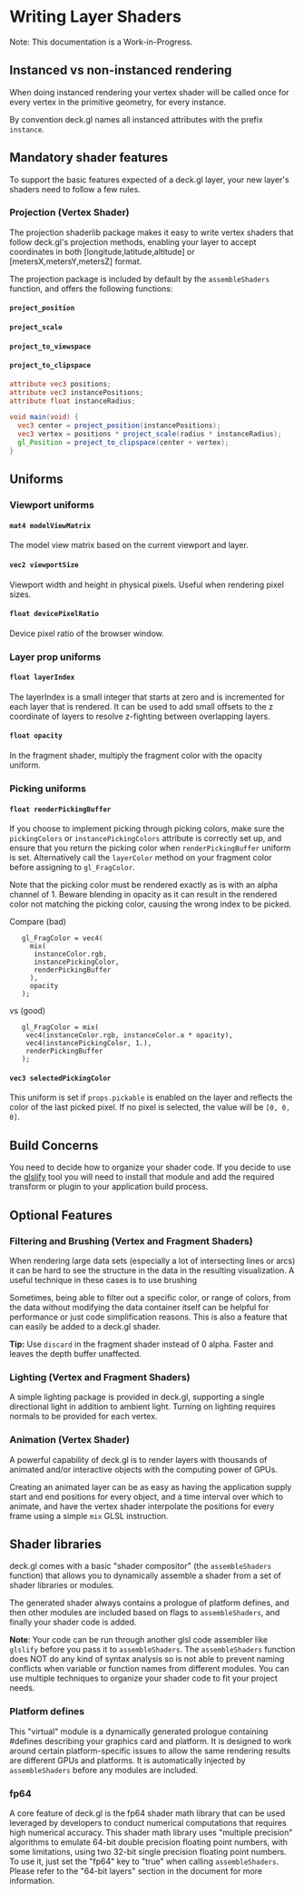 # Writing Layer Shaders

Note: This documentation is a Work-in-Progress.

## Instanced vs non-instanced rendering

When doing instanced rendering your vertex shader will be called once for
every vertex in the primitive geometry, for every instance.

By convention deck.gl names all instanced attributes with the prefix
`instance`.

## Mandatory shader features

To support the basic features expected of a deck.gl layer, your new layer's
shaders need to follow a few rules.

### Projection (Vertex Shader)

The projection shaderlib package makes it easy to write vertex shaders that
follow deck.gl's projection methods, enabling your layer to accept coordinates
in both [longitude,latitude,altitude] or [metersX,metersY,metersZ] format.

The projection package is included by default by the `assembleShaders` function,
and offers the following functions:

#### `project_position`

#### `project_scale`

#### `project_to_viewspace`

#### `project_to_clipspace`

```glsl
attribute vec3 positions;
attribute vec3 instancePositions;
attribute float instanceRadius;

void main(void) {
  vec3 center = project_position(instancePositions);
  vec3 vertex = positions * project_scale(radius * instanceRadius);
  gl_Position = project_to_clipspace(center + vertex);
}

```

## Uniforms

### Viewport uniforms

#### `mat4 modelViewMatrix`

The model view matrix based on the current viewport and layer.

#### `vec2 viewportSize`

Viewport width and height in physical pixels. Useful when rendering pixel sizes.

#### `float devicePixelRatio`

Device pixel ratio of the browser window.

### Layer prop uniforms

#### `float layerIndex`

The layerIndex is a small integer that starts at zero and is incremented
for each layer that is rendered. It can be used to add small offsets to
the z coordinate of layers to resolve z-fighting between overlapping
layers.

#### `float opacity`

In the fragment shader, multiply the fragment color with the opacity
uniform.

### Picking uniforms

#### `float renderPickingBuffer`

If you choose to implement picking through picking colors, make sure
the `pickingColors` or `instancePickingColors` attribute is correctly set up,
and ensure that you return the picking color when `renderPickingBuffer`
uniform is set. Alternatively call the `layerColor` method on your
fragment color before assigning to `gl_FragColor`.

Note that the picking color must be rendered exactly as is with an alpha
channel of 1. Beware blending in opacity as it can result in the rendered
color not matching the picking color, causing the wrong index to be picked.

Compare (bad)
```
   gl_FragColor = vec4(
     mix(
   	  instanceColor.rgb,
   	  instancePickingColor,
   	  renderPickingBuffer
     ),
     opacity
   );
```
vs (good)
```
   gl_FragColor = mix(
   	vec4(instanceColor.rgb, instanceColor.a * opacity),
   	vec4(instancePickingColor, 1.),
   	renderPickingBuffer
   );
```

#### `vec3 selectedPickingColor`

This uniform is set if `props.pickable` is enabled on the layer and reflects the color
of the last picked pixel. If no pixel is selected, the value will be `[0, 0, 0]`.

## Build Concerns

You need to decide how to organize your shader code. If you decide to use
the [glslify](https://github.com/stackgl/glslify) tool you will need to
install that module and add the required transform or plugin to your
application build process.


## Optional Features


### Filtering and Brushing (Vertex and Fragment Shaders)

When rendering large data sets (especially a lot of intersecting lines or
arcs) it can be hard to see the structure in the data in the resulting
visualization. A useful technique in these cases is to use brushing

Sometimes, being able to filter out a specific color, or range of colors,
from the data without modifying the data container itself can be helpful
for performance or just code simplification reasons. This is also a feature
that can easily be added to a deck.gl shader.

**Tip:** Use `discard` in the fragment shader instead of 0 alpha.
Faster and leaves the depth buffer unaffected.


### Lighting (Vertex and Fragment Shaders)

A simple lighting package is provided in deck.gl, supporting a single
directional light in addition to ambient light. Turning on lighting requires
normals to be provided for each vertex.


### Animation (Vertex Shader)

A powerful capability of deck.gl is to render layers with thousands of
animated and/or interactive objects with the computing power of GPUs.

Creating an animated layer can be as easy as having the application supply
start and end positions for every object, and a time interval over which
to animate, and have the vertex shader interpolate the positions for every
frame using a simple `mix` GLSL instruction.


## Shader libraries

deck.gl comes with a basic "shader compositor" (the `assembleShaders` function)
that allows you to dynamically assemble a shader from a set of shader
libraries or modules.

The generated shader always contains a prologue of platform defines, and then
other modules are included based on flags to `assembleShaders`, and finally
your shader code is added.

**Note**: Your code can be run through another glsl code assembler like
`glslify` before you pass it to `assembleShaders`. The `assembleShaders` function
does NOT do any kind of syntax analysis so is not able to prevent naming conflicts
when variable or function names from different modules. You can use multiple
techniques to organize your shader code to fit your project needs.


### Platform defines

This "virtual" module is a dynamically generated prologue containing #defines describing
your graphics card and platform. It is designed to work around certain platform-specific
issues to allow the same rendering results are different GPUs and platforms. It is
automatically injected by `assembleShaders` before any modules are included.


### fp64

A core feature of deck.gl is the fp64 shader math library that can be used leveraged by
developers to conduct numerical computations that requires high numerical accuracy.
This shader math library uses "multiple precision" algorithms to emulate 64-bit double
precision floating point numbers, with some limitations, using two 32-bit single
precision floating point numbers. To use it, just set the "fp64" key to "true" when
calling `assembleShaders`. Please refer to the "64-bit layers" section in the document
for more information.
